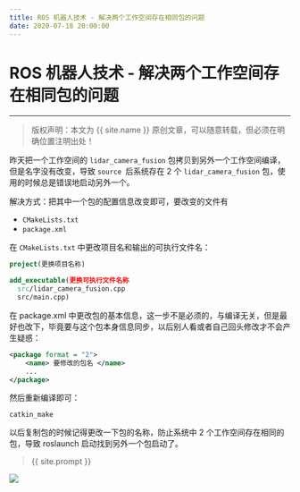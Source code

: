 ```yaml
---
title: ROS 机器人技术 - 解决两个工作空间存在相同包的问题
date: 2020-07-18 20:00:00
---
```

# ROS 机器人技术 - 解决两个工作空间存在相同包的问题
***
> 版权声明：本文为 {{ site.name }} 原创文章，可以随意转载，但必须在明确位置注明出处！

昨天把一个工作空间的 `lidar_camera_fusion` 包拷贝到另外一个工作空间编译，但是名字没有改变，导致 `source `后系统存在 2 个 `lidar_camera_fusion` 包，使用的时候总是错误地启动另外一个。

解决方式：把其中一个包的配置信息改变即可，要改变的文件有

- `CMakeLists.txt`
- `package.xml`

在 `CMakeLists.txt` 中更改项目名和输出的可执行文件名：

```cmake
project(更换项目名称)

add_executable(更换可执行文件名称
  src/lidar_camera_fusion.cpp
  src/main.cpp)
```

在 package.xml 中更改包的基本信息，这一步不是必须的，与编译无关，但是最好也改下，毕竟要与这个包本身信息同步，以后别人看或者自己回头修改才不会产生疑惑：

```xml
<package format = "2">
    <name> 要修改的包名 </name>
	...
</package>
```

然后重新编译即可：

```shell
catkin_make
```

以后复制包的时候记得更改一下包的名称，防止系统中 2 个工作空间存在相同的包，导致 roslaunch 启动找到另外一个包启动了。




> {{ site.prompt }}



![](https://dlonng.oss-cn-shenzhen.aliyuncs.com/blog/dlonng_qrcode.jpg#pic_center)